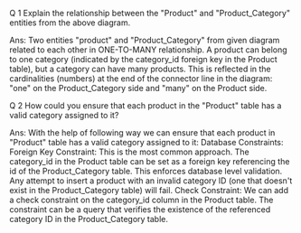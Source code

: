 Q 1  Explain the relationship between the "Product" and "Product_Category" entities from the above diagram.

Ans: Two entities "product" and "Product_Category" from given diagram related to each other in ONE-TO-MANY relationship. 
     A product can belong to one category (indicated by the category_id foreign key in the Product table), 
     but a category can have many products.  This is reflected in the cardinalities (numbers) at the end of the connector line in the diagram: 
     "one" on the Product_Category side and "many" on the Product side.

Q 2   How could you ensure that each product in the "Product" table has a valid category assigned to it?

Ans:  With the help of following way we can ensure that each product in "Product" table has a valid category assigned to it:
      Database Constraints:
      Foreign Key Constraint: This is the most common approach. 
      The category_id in the Product table can be set as a foreign key referencing the id of the Product_Category table. 
      This enforces database level validation. Any attempt to insert a product with an invalid category ID (one that doesn't exist in the Product_Category table) will fail.
      Check Constraint: We can add a check constraint on the category_id column in the Product table. 
      The constraint can be a query that verifies the existence of the referenced category ID in the Product_Category table.



      
